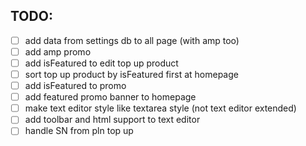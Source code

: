 ## TODO: 
- [ ] add data from settings db to all page (with amp too)
- [ ] add amp promo
- [ ] add isFeatured to edit top up product
- [ ] sort top up product by isFeatured first at homepage
- [ ] add isFeatured to promo
- [ ] add featured promo banner to homepage
- [ ] make text editor style like textarea style (not text editor extended)
- [ ] add toolbar and html support to text editor
- [ ] handle SN from pln top up
